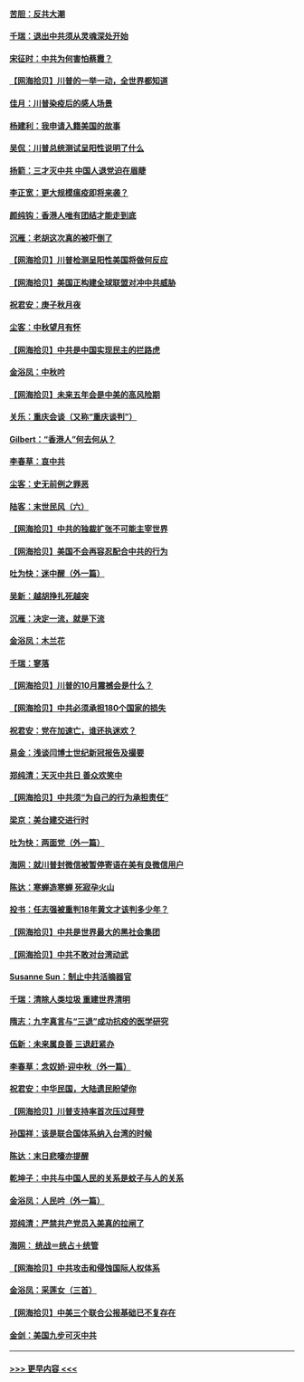 #### [苦胆：反共大潮](../pages/nsc993/n12459469.md?t=10072351) 
#### [千瑞：退出中共须从灵魂深处开始](../pages/nsc993/n12459437.md?t=10072351) 
#### [宋征时：中共为何害怕蔡霞？](../pages/nsc993/n12459097.md?t=10072351) 
#### [【网海拾贝】川普的一举一动，全世界都知道](../pages/nsc993/n12458825.md?t=10072351) 
#### [佳月：川普染疫后的感人场景](../pages/nsc993/n12456994.md?t=10072351) 
#### [杨建利：我申请入籍美国的故事](../pages/nsc993/n12455635.md?t=10072351) 
#### [吴侃：川普总统测试呈阳性说明了什么](../pages/nsc993/n12451869.md?t=10072351) 
#### [扬箭：三才灭中共 中国人退党迫在眉睫](../pages/nsc993/n12451842.md?t=10072351) 
#### [李正宽：更大规模瘟疫即将来袭？](../pages/nsc993/n12451455.md?t=10072351) 
#### [颜纯钩：香港人唯有团结才能走到底](../pages/nsc993/n12450870.md?t=10072351) 
#### [沉雁：老胡这次真的被吓倒了](../pages/nsc993/n12449796.md?t=10072351) 
#### [【网海拾贝】川普检测呈阳性美国将做何反应](../pages/nsc993/n12449042.md?t=10072351) 
#### [【网海拾贝】美国正构建全球联盟对冲中共威胁](../pages/nsc993/n12446580.md?t=10072351) 
#### [祝君安：庚子秋月夜](../pages/nsc993/n12445870.md?t=10072351) 
#### [尘客：中秋望月有怀](../pages/nsc993/n12444632.md?t=10072351) 
#### [【网海拾贝】中共是中国实现民主的拦路虎](../pages/nsc993/n12443573.md?t=10072351) 
#### [金浴凤：中秋吟](../pages/nsc993/n12441773.md?t=10072351) 
#### [【网海拾贝】未来五年会是中美的高风险期](../pages/nsc993/n12440760.md?t=10072351) 
#### [关乐：重庆会谈（又称“重庆谈判”）](../pages/nsc993/n12437525.md?t=10072351) 
#### [Gilbert：“香港人”何去何从？](../pages/nsc993/n12435894.md?t=10072351) 
#### [李春草：哀中共](../pages/nsc993/n12435874.md?t=10072351) 
#### [尘客：史无前例之罪恶](../pages/nsc993/n12435762.md?t=10072351) 
#### [陆客：末世民风（六）](../pages/nsc993/n12435354.md?t=10072351) 
#### [【网海拾贝】中共的独裁扩张不可能主宰世界](../pages/nsc993/n12435151.md?t=10072351) 
#### [【网海拾贝】美国不会再容忍配合中共的行为](../pages/nsc993/n12433808.md?t=10072351) 
#### [吐为快：迷中醒（外一篇）](../pages/nsc993/n12433585.md?t=10072351) 
#### [吴新：越胡挣扎死越突](../pages/nsc993/n12433562.md?t=10072351) 
#### [沉雁：决定一流，就是下流](../pages/nsc993/n12432128.md?t=10072351) 
#### [金浴凤：木兰花](../pages/nsc993/n12432124.md?t=10072351) 
#### [千瑞：寥落](../pages/nsc993/n12432071.md?t=10072351) 
#### [【网海拾贝】川普的10月震撼会是什么？](../pages/nsc993/n12431624.md?t=10072351) 
#### [【网海拾贝】中共必须承担180个国家的损失](../pages/nsc993/n12428893.md?t=10072351) 
#### [祝君安：党在加速亡，谁还执迷欢？](../pages/nsc993/n12428652.md?t=10072351) 
#### [易金：浅谈闫博士世纪新冠报告及撮要](../pages/nsc993/n12426822.md?t=10072351) 
#### [郑纯清：天灭中共日 善众欢笑中](../pages/nsc993/n12426784.md?t=10072351) 
#### [【网海拾贝】中共须“为自己的行为承担责任”](../pages/nsc993/n12426067.md?t=10072351) 
#### [梁京：美台建交进行时](../pages/nsc993/n12424066.md?t=10072351) 
#### [吐为快：两面党（外一篇）](../pages/nsc993/n12424043.md?t=10072351) 
#### [海网：就川普封微信被暂停寄语在美有良微信用户](../pages/nsc993/n12424021.md?t=10072351) 
#### [陈达：寒蝉造寒蝉 死寂孕火山](../pages/nsc993/n12423958.md?t=10072351) 
#### [投书：任志强被重判18年黄文才该判多少年？](../pages/nsc993/n12423672.md?t=10072351) 
#### [【网海拾贝】中共是世界最大的黑社会集团](../pages/nsc993/n12423543.md?t=10072351) 
#### [【网海拾贝】中共不敢对台湾动武](../pages/nsc993/n12421418.md?t=10072351) 
#### [Susanne Sun：制止中共活摘器官](../pages/nsc993/n12419654.md?t=10072351) 
#### [千瑞：清除人类垃圾 重建世界清明](../pages/nsc993/n12419414.md?t=10072351) 
#### [隋志：九字真言与“三退”成功抗疫的医学研究](../pages/nsc993/n12419248.md?t=10072351) 
#### [伍新：未来属良善 三退赶紧办](../pages/nsc993/n12418496.md?t=10072351) 
#### [李春草：念奴娇·迎中秋（外一篇）](../pages/nsc993/n12418465.md?t=10072351) 
#### [祝君安：中华民国，大陆遗民盼望你](../pages/nsc993/n12418089.md?t=10072351) 
#### [【网海拾贝】川普支持率首次压过拜登](../pages/nsc993/n12418050.md?t=10072351) 
#### [孙国祥：该是联合国体系纳入台湾的时候](../pages/nsc993/n12417369.md?t=10072351) 
#### [陈达：末日悲嚎亦提醒](../pages/nsc993/n12416736.md?t=10072351) 
#### [乾坤子：中共与中国人民的关系是蚊子与人的关系](../pages/nsc993/n12416632.md?t=10072351) 
#### [金浴凤：人民吟（外一篇）](../pages/nsc993/n12416567.md?t=10072351) 
#### [郑纯清：严禁共产党员入美真的拉闸了](../pages/nsc993/n12416550.md?t=10072351) 
#### [海网： 统战＝统占＋统管](../pages/nsc993/n12416404.md?t=10072351) 
#### [【网海拾贝】中共攻击和侵蚀国际人权体系](../pages/nsc993/n12416250.md?t=10072351) 
#### [金浴凤：采莲女（三首）](../pages/nsc993/n12415517.md?t=10072351) 
#### [【网海拾贝】中美三个联合公报基础已不复存在](../pages/nsc993/n12415054.md?t=10072351) 
#### [金剑：美国九步可灭中共](../pages/nsc993/n12413183.md?t=10072351) 

----
#### [ >>> 更早内容 <<< ](../indexes/nsc993-earlier.md)
